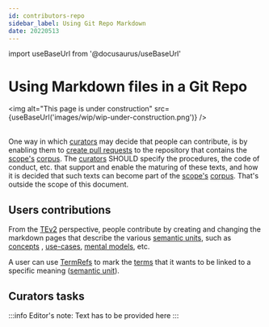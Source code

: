 ```yaml
---
id: contributors-repo
sidebar_label: Using Git Repo Markdown
date: 20220513
---
```


import useBaseUrl from '@docusaurus/useBaseUrl'

# Using Markdown files in a Git Repo

<img
  alt="This page is under construction"
  src={useBaseUrl('images/wip/wip-under-construction.png')}
/><br/><br/>

One way in which [curators](@) may decide that people can contribute, is by enabling them to [create pull requests](https://opensource.com/article/19/7/create-pull-request-github) to the repository that contains the [scope's](@) [corpus](@). The [curators](@) SHOULD specify the procedures, the code of conduct, etc. that support and enable the maturing of these texts, and how it is decided that such texts can become part of the [scope's](@) [corpus](@). That's outside the scope of this document.

## Users contributions

From the [TEv2](@) perspective, people contribute by creating and changing the markdown pages that describe the various [semantic units](@), such as  [concepts](@) , [use-cases](@), [mental models](@), etc.

A user can use [TermRefs](@) to mark the [terms](@) that it wants to be linked to a specific meaning ([semantic unit](@)).

## Curators tasks

:::info Editor's note:
Text has to be provided here
:::
